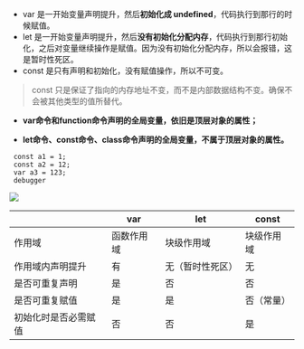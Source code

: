 - var  是一开始变量声明提升，然后**初始化成 undefined**，代码执行到那行的时候赋值。
- let  是一开始变量声明提升，然后**没有初始化分配内存**，代码执行到那行初始化，之后对变量继续操作是赋值。因为没有初始化分配内存，所以会报错，这是暂时性死区。
- const  是只有声明和初始化，没有赋值操作，所以不可变。
> const 只是保证了指向的内存地址不变，而不是内部数据结构不变。确保不会被其他类型的值所替代。

- **var命令和function命令声明的全局变量，依旧是顶层对象的属性；**

- **let命令、const命令、class命令声明的全局变量，不属于顶层对象的属性。**

```
 const a1 = 1;
 const a2 = 12;
 var a3 = 123;
 debugger
```

![](https://img-blog.csdnimg.cn/20190826101046525.png)







|                      | var        | let              | const      |
| -------------------- | ---------- | ---------------- | ---------- |
| 作用域               | 函数作用域 | 块级作用域       | 块级作用域 |
| 作用域内声明提升     | 有         | 无（暂时性死区） | 无         |
| 是否可重复声明       | 是         | 否               | 否         |
| 是否可重复赋值       | 是         | 是               | 否（常量） |
| 初始化时是否必需赋值 | 否         | 否               | 是         |

